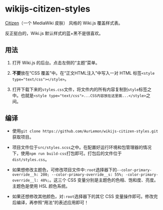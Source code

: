 # wikijs-citizen-styles
[Citizen](https://github.com/StarCitizenTools/mediawiki-skins-Citizen/)（一个 MediaWiki 皮肤） 风格的 Wiki.js 覆盖样式表。

反正挺白的，Wiki.js 默认样式的蓝+黑不是很喜欢。

## 用法
1. 打开 Wiki.js 的后台。点击左侧的“主题”菜单。

2. **不要**放在“CSS 覆盖”中。在“正文HTML注入”中写入一对 HTML 标签```<style type="text/css"></style>```。

3. 打开下载下来的```styles.css```文件，将文件内的所有内容复制到```style```标签之中。也就是```<style type="text/css">...CSS内容放在这里面...</style>```之间。

## 编译
* 使用```git clone https://github.com/AurLemon/wikijs-citizen-styles.git```获取项目。

* 项目文件位于```src/styles.scss```之中。在配置好运行环境和包管理器的情况下，使用```npm run build-css```打包即可。打包后的文件位于```dist/styles.css```。

* 如果想修改主题色，可修改项目文件中```:root```选择器下的```--color-primary-override__h: 200; --color-primary-override__s: 55%; -color-primary-override__l: 48%;```。这三个 CSS 变量分别是主题色的色相、饱和度、亮度。主题色是使用 HSL 颜色系统。

* 如果还想修改其他颜色，对```:root```选择器下的其它 CSS 变量操作即可。修改完后编译，再参照“用法”的表述应用即可！